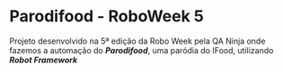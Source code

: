 # Parodifood - RoboWeek 5
Projeto desenvolvido na 5ª edição da Robo Week pela QA Ninja onde fazemos a automação do ***Parodifood***, uma paródia do IFood, utilizando ***Robot Framework***
